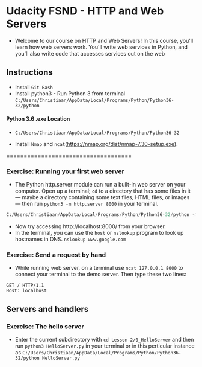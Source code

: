 # Udacity FSND - HTTP and Web Servers

* Welcome to our course on HTTP and Web Servers! In this course, you'll learn how web servers work. You'll write web services in Python, and you'll also write code that accesses services out on the web

## Instructions
* Install `Git Bash`
* Install python3 - Run Python 3 from terminal `C:/Users/Christiaan/AppData/Local/Programs/Python/Python36-32/python`

#### Python 3.6 .exe Location
* `C:/Users/Christiaan/AppData/Local/Programs/Python/Python36-32`

* Install `Nmap` and `ncat`(https://nmap.org/dist/nmap-7.30-setup.exe).

====================================

### Exercise: Running your first web server
* The Python http.server module can run a built-in web server on your computer.
Open up a terminal; `cd` to a directory that has some files in it — maybe a directory containing some text files, HTML files, or images — then run `python3 -m http.server 8000` in your terminal.

```python
C:/Users/Christiaan/AppData/Local/Programs/Python/Python36-32/python -m http.server 8000
```
* Now try accessing http://localhost:8000/ from your browser.
* In the terminal, you can use the `host` or `nslookup` program to look up hostnames in DNS. 
`nslookup www.google.com`

### Exercise: Send a request by hand
* While running web server, on a terminal use `ncat 127.0.0.1 8000` to connect your terminal to the demo server.
Then type these two lines:
```
GET / HTTP/1.1
Host: localhost
```
## Servers and handlers

### Exercise: The hello server
* Enter the current subdirectory with `cd Lesson-2/0_HelloServer` and then run `python3 HelloServer.py` in your terminal or in this perticular instance as `C:/Users/Christiaan/AppData/Local/Programs/Python/Python36-32/python HelloServer.py`
